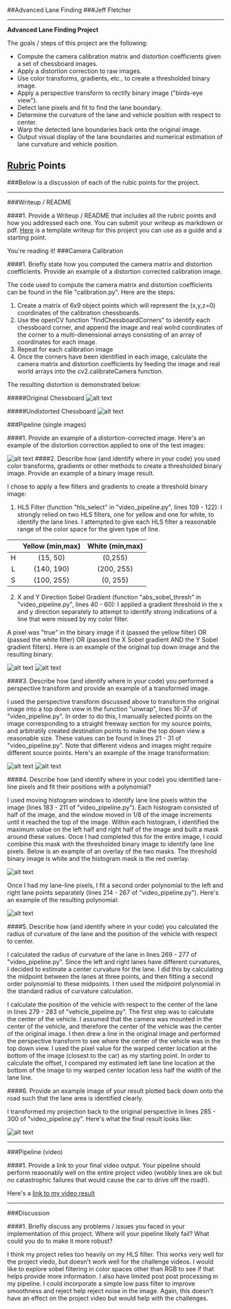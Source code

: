 ##Advanced Lane Finding
###Jeff Fletcher

---

**Advanced Lane Finding Project**

The goals / steps of this project are the following:

* Compute the camera calibration matrix and distortion coefficients given a set of chessboard images.
* Apply a distortion correction to raw images.
* Use color transforms, gradients, etc., to create a thresholded binary image.
* Apply a perspective transform to rectify binary image ("birds-eye view").
* Detect lane pixels and fit to find the lane boundary.
* Determine the curvature of the lane and vehicle position with respect to center.
* Warp the detected lane boundaries back onto the original image.
* Output visual display of the lane boundaries and numerical estimation of lane curvature and vehicle position.

[//]: # (Image References)

[image1]: ./camera_cal/calibration1.jpg "Original Chessboard"
[image2]: ./output_submission/test_undist.jpg "Undistorted Chessboard"
[image3]: ./output_submission/top_down.jpg "Top Down View"
[image4]: ./output_submission/combined_binary.jpg "Binary Mask"
[image5]: ./output_submission/original.jpg "Original Image"
[image6]: ./output_submission/histogram_mask.jpg "Histogram Mask"
[image7]: ./output_submission/curve_fitting.jpg "Curve Fitting"
[image8]: ./output_submission/result.jpg "Result"
[video1]: ./output_submission/project_video_labeled.mp4 "Video"

## [Rubric](https://review.udacity.com/#!/rubrics/571/view) Points
###Below is a discussion of each of the rubic points for the project.  

---
###Writeup / README

####1. Provide a Writeup / README that includes all the rubric points and how you addressed each one.  You can submit your writeup as markdown or pdf.  [Here](https://github.com/udacity/CarND-Advanced-Lane-Lines/blob/master/writeup_template.md) is a template writeup for this project you can use as a guide and a starting point.  

You're reading it!
###Camera Calibration

####1. Briefly state how you computed the camera matrix and distortion coefficients. Provide an example of a distortion corrected calibration image.

The code used to compute the camera matrix and distortion coefficients can be found in the file "calibration.py". Here are the steps:

1. Create a matrix of 6x9 object points which will represent the (x,y,z=0) coordinates of the calibration chessboards.
2. Use the openCV function "findChessboardCorners" to identify each chessboard corner, and append the image and real wolrd coordinates of the corner to a multi-dimensional arrays consisting of an array of coordinates for each image.
3. Repeat for each calibration image
4. Once the corners have been identified in each image, calculate the camera matrix and distortion coefficients by feeding the image and real world arrays into the cv2.calibrateCamera function.

The resulting distortion is demonstrated below:

#####Original Chessboard
![alt text][image1]

#####Undistorted Chessboard
![alt text][image2]

###Pipeline (single images)

####1. Provide an example of a distortion-corrected image.
Here's an example of the distortion correction applied to one of the test images:

![alt text][image3]
####2. Describe how (and identify where in your code) you used color transforms, gradients or other methods to create a thresholded binary image.  Provide an example of a binary image result.

I chose to apply a few filters and gradients to create a threshold binary image:

1. HLS Filter (function "hls_select" in "video_pipeline.py", lines 109 - 122): I strongly relied on two HLS filters, one for yellow and one for white, to identify the lane lines. I attempted to give each HLS filter a reasonable range of the color space for the given type of line.

|   |Yellow (min,max)| White (min,max)| 
|:-:|:--------------:|:--------------:| 
| H | (15, 50)       | (0,255)        | 
| L | (140, 190)     | (200, 255)     |
| S | (100, 255)     | (0, 255)       |

2. X and Y Direction Sobel Gradient (function "abs_sobel_thresh" in "video_pipeline.py", lines 40 - 60): I applied a gradient threshold in the x and y direction separately to attempt to identify strong indications of a line that were missed by my color filter. 

A pixel was "true" in the binary image if it (passed the yellow filter) OR (passed the white filter) OR (passed the X Sobel gradient AND the Y Sobel gradient filters).  Here is an example of the original top down image and the resulting binary:

![alt text][image3]
![alt text][image4]

####3. Describe how (and identify where in your code) you performed a perspective transform and provide an example of a transformed image.

I used the perspective transform discussed above to transform the original image into a top down view in the function "unwrap", lines 16-37 of "video_pipeline.py". In order to do this, I manually selected points on the image corresponding to a straight freeway section for my source points, and arbitratily created destination points to make the top down view a reasonable size. These values can be found in lines 21 - 31 of "video_pipeline.py". Note that different videos and images might require different source points. Here's an example of the image transformation: 

![alt text][image5]
![alt text][image3]

####4. Describe how (and identify where in your code) you identified lane-line pixels and fit their positions with a polynomial?

I used moving histogram windows to identify lane line pixels within the image (lines 183 - 211 of "video_pipeline.py"). Each histogram consisted of half of the image, and the window moved in 1/8 of the image increments until it reached the top of the image. Within each histogram, I identified the maximum value on the left half and right half of the image and built a mask around these values. Once I had completed this for the entire image, I could combine this mask with the thresholded binary image to identify lane line pixels. Below is an example of an overlay of the two masks. The threshold binary image is white and the histogram mask is the red overlay.

![alt text][image6]

Once I had my lane-line pixels, I fit a second order polynomial to the left and right lane points separately (lines 214 - 267 of "video_pipeline.py"). Here's an example of the resulting polynomial:

![alt text][image7]

####5. Describe how (and identify where in your code) you calculated the radius of curvature of the lane and the position of the vehicle with respect to center.

I calculated the radius of curvature of the lane in lines 269 - 277 of "video_pipeline.py". Since the left and right lanes have different curvatures, I decided to estimate a center curvature for the lane. I did this by calculating the midpoint between the lanes at three points, and then fitting a second order polynomial to these midpoints. I then used the midpoint polynomial in the standard radius of curvature calculation.

I calculate the position of the vehicle with respect to the center of the lane in lines 279 - 283 of "vehicle_pipeline.py". The first step was to calculate the center of the vehicle. I assumed that the camera was mounted in the center of the vehicle, and therefore the center of the vehicle was the center of the original image. I then drew a line in the original image and performed the perspective transform to see where the center of the vehicle was in the top down view. I used the pixel value for the warped center location at the bottom of the image (closest to the car) as my starting point. In order to calculate the offset, I compared my estimated left lane line location at the bottom of the image to my warped center location less half the width of the lane line.

####6. Provide an example image of your result plotted back down onto the road such that the lane area is identified clearly.

I transformed my projection back to the original perspective in lines 285 - 300 of "video_pipeline.py". Here's what the final result looks like:

![alt text][image8]

---

###Pipeline (video)

####1. Provide a link to your final video output.  Your pipeline should perform reasonably well on the entire project video (wobbly lines are ok but no catastrophic failures that would cause the car to drive off the road!).

Here's a [link to my video result](./project_video.mp4)

---

###Discussion

####1. Briefly discuss any problems / issues you faced in your implementation of this project.  Where will your pipeline likely fail?  What could you do to make it more robust?

I think my project relies too heavily on my HLS filter. This works very well for the project viedo, but doesn't work well for the challenge videos. I would like to explore sobel filtering in color spaces other than RGB to see if that helps provide more information. I also have limited post post processing in my pipeline. I could incorporate a simple low pass filter to improve smoothness and reject help reject noise in the image. Again, this doesn't have an effect on the project video but would help with the challenges.


